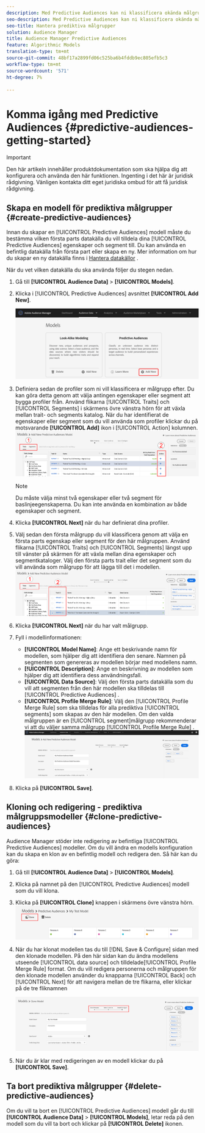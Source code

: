 ```yaml
---
description: Med Predictive Audiences kan ni klassificera okända målgrupper i distinkta personas i realtid med datavetenskap.
seo-description: Med Predictive Audiences kan ni klassificera okända målgrupper i distinkta personas i realtid med datavetenskap.
seo-title: Hantera prediktiva målgrupper
solution: Audience Manager
title: Audience Manager Predictive Audiences
feature: Algorithmic Models
translation-type: tm+mt
source-git-commit: 48bf17a2899fd06c525ba6b4fddb9ec805efb5c3
workflow-type: tm+mt
source-wordcount: '571'
ht-degree: 7%

---
```



# Komma igång med Predictive Audiences {#predictive-audiences-getting-started}

>[!IMPORTANT]
>Den här artikeln innehåller produktdokumentation som ska hjälpa dig att konfigurera och använda den här funktionen. Ingenting i det här är juridisk rådgivning. Vänligen kontakta ditt eget juridiska ombud för att få juridisk rådgivning.

## Skapa en modell för prediktiva målgrupper {#create-predictive-audiences}

Innan du skapar en [!UICONTROL Predictive Audiences] modell måste du bestämma vilken första parts datakälla du vill tilldela dina [!UICONTROL Predictive Audiences] egenskaper och segment till. Du kan använda en befintlig datakälla från första part eller skapa en ny. Mer information om hur du skapar en ny datakälla finns i [Hantera datakällor](https://docs.adobe.com/content/help/en/audience-manager/user-guide/features/data-sources/manage-datasources.html) .

När du vet vilken datakälla du ska använda följer du stegen nedan.

1. Gå till **[!UICONTROL Audience Data]** > **[!UICONTROL Models]**.
1. Klicka i [!UICONTROL Predictive Audiences] avsnittet **[!UICONTROL Add New]**.

   ![smart-persona-add](assets/predictive-audiences-add.png)

1. Definiera sedan de profiler som ni vill klassificera er målgrupp efter. Du kan göra detta genom att välja antingen egenskaper eller segment att bygga profiler från. Använd flikarna [!UICONTROL Traits] och [!UICONTROL Segments] i skärmens övre vänstra hörn för att växla mellan trait- och segments katalog. När du har identifierat de egenskaper eller segment som du vill använda som profiler klickar du på motsvarande **[!UICONTROL Add]** ikon i [!UICONTROL Action] kolumnen.
   ![smart-persona-select-personas](assets/predictive-audiences-persona.png)
   >[!NOTE]
   >Du måste välja minst två egenskaper eller två segment för baslinjeegenskaperna. Du kan inte använda en kombination av både egenskaper och segment.
1. Klicka **[!UICONTROL Next]** när du har definierat dina profiler.
1. Välj sedan den första målgrupp du vill klassificera genom att välja en första parts egenskap eller segment för den här målgruppen. Använd flikarna [!UICONTROL Traits] och [!UICONTROL Segments] längst upp till vänster på skärmen för att växla mellan dina egenskaper och segmentkataloger. Välj den första parts trait eller det segment som du vill använda som målgrupp för att lägga till det i modellen.
   ![smart-persona-select-audition](assets/predictive-audiences-audience.png)
1. Klicka **[!UICONTROL Next]** när du har valt målgrupp.
1. Fyll i modellinformationen:
   * **[!UICONTROL Model Name]**: Ange ett beskrivande namn för modellen, som hjälper dig att identifiera den senare. Namnen på segmenten som genereras av modellen börjar med modellens namn.
   * **[!UICONTROL Description]**: Ange en beskrivning av modellen som hjälper dig att identifiera dess användningsfall.
   * **[!UICONTROL Data Source]**: Välj den första parts datakälla som du vill att segmenten från den här modellen ska tilldelas till [!UICONTROL Predictive Audiences] .
   * **[!UICONTROL Profile Merge Rule]**: Välj den [!UICONTROL Profile Merge Rule] som ska tilldelas för alla prediktiva [!UICONTROL segments] som skapas av den här modellen. Om den valda målgruppen är en [!UICONTROL segment]målgrupp rekommenderar vi att du väljer samma målgrupp [!UICONTROL Profile Merge Rule] .
      ![prediktiv målgrupp-spara](assets/predictive-audiences-save.png)
1. Klicka på **[!UICONTROL Save]**.

## Kloning och redigering - prediktiva målgruppsmodeller {#clone-predictive-audiences}

Audience Manager stöder inte redigering av befintliga [!UICONTROL Predictive Audiences] modeller. Om du vill ändra en modells konfiguration kan du skapa en klon av en befintlig modell och redigera den. Så här kan du göra:

1. Gå till **[!UICONTROL Audience Data]** > **[!UICONTROL Models]**.
2. Klicka på namnet på den [!UICONTROL Predictive Audiences] modell som du vill klona.
3. Klicka på **[!UICONTROL Clone]** knappen i skärmens övre vänstra hörn.
   ![prediktiv-audiences-clone](assets/predictive-audiences-clone.png)
4. När du har klonat modellen tas du till [!DNL Save & Configure] sidan med den klonade modellen. På den här sidan kan du ändra modellens utseende [!UICONTROL data source] och tilldelade[!UICONTROL Profile Merge Rule] format. Om du vill redigera personerna och målgruppen för den klonade modellen använder du knapparna [!UICONTROL Back] och [!UICONTROL Next] för att navigera mellan de tre flikarna, eller klickar på de tre fliknamnen

   ![prediktiv-audiences-clone-navigate](assets/predictive-audiences-clone-navigate.png)

5. När du är klar med redigeringen av en modell klickar du på **[!UICONTROL Save]**.

## Ta bort prediktiva målgrupper {#delete-predictive-audiences}

Om du vill ta bort en [!UICONTROL Predictive Audiences] modell går du till **[!UICONTROL Audience Data]** > **[!UICONTROL Models]**, letar reda på den modell som du vill ta bort och klickar på **[!UICONTROL Delete]** ikonen.
